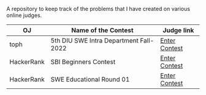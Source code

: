 A repository to keep track of the problems that I have created on various online judges.


| OJ | Name of the Contest  | Judge link |
| -- | -------- | ----------- |
| toph | 5th DIU SWE Intra Department Fall-2022 | [Enter Contest](https://toph.co/c/5th-diu-swe-intra-department-fall-2022) |
| HackerRank | SBI Beginners Contest | [Enter Contest](https://www.hackerrank.com/contests/sbi-beginners-contest/challenges) |
| HackerRank | SWE Educational Round 01 | [Enter Contest](https://www.hackerrank.com/contests/swe-educational-round-01/challenges) |

